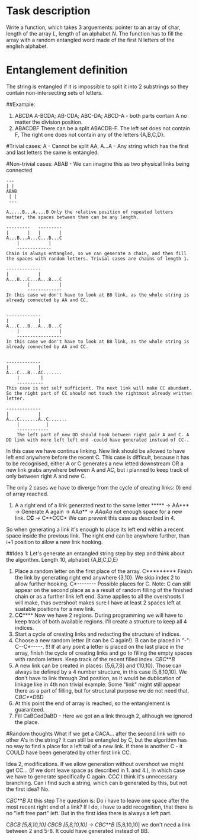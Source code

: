 # Task description
Write a function, which takes 3 arguements: pointer to an array of char, length of the array *L*, length of an alphabet *N*.
The function has to fill the array with a random entangled word made of the first N letters of the english alphabet.

# Entanglement definition
The string is entangled if it is impossible to split it into 2 substrings so they contain non-intersecting sets of letters.

##Example: 
1) ABCDA
A-BCDA; AB-CDA; ABC-DA; ABCD-A - both parts contain A no matter the division position.
2) ABACDBF
There can be a split ABACDB-F. The left set does not contain F, The right one does not contain any of the letters {A,B,C,D}.

#Trivial cases:
A - Cannot be split
AA, A...A - Any string which has the first and last letters the same is entangled.

#Non-trivial cases:
ABAB - We can imagine this as two physical links being connected
```
---
| |
ABAB
 | |
 ---
 
A.....B...A....B Only the relative position of repeated letters matter, the spaces between them can be any length.

---------   ---------
|       |   |       |
A...B...A...C...B...C
    |           |
    -------------
Chain is always entangled, so we can generate a chain, and then fill the spaces with random letters. Trivial cases are chains of length 1.

-------------
|           |
A...B...C...A...B...C 
        |           |
		-------------
In this case we don't have to look at BB link, as the whole string is already connected by AA and CC.

	
-------------
|           |
A...C...B...A...B...C
    |               |
	-----------------
In this case we don't have to look at BB link, as the whole string is already connected by AA and CC.


-------------
|           |
A...C...B...AC....... 
    |        |		
	----------
This case is not self sufficient. The next link will make CC abundant. So the right part of CC should not touch the rightmost already written letter.

-------------
|           |
A...C.......A..C....... 
    |          |		
	------------
	The left part of new DD should hook between right pair A and C. A DD link with more left left end -could have generated instead of CC-.
```	
	
	
In this case we have continue linking. New link should be allowed to have left end anywhere before the recent C.
This case is difficult, because it has to be recognised, either A or C generates a new letted downstream OR a new link grabs anywhere between A and AC, but i planned to keep track
of only between right A and new C.

The only 2 cases we have to diverge from the cycle of creating links: 
0) end of array reached.
1) A a right end of a link generated next to the same letter
***** -> AA*** -> Generate A again -> AA*a** -> AAaAa* not enough space for a new link.
C**C** -> C**CCC* We can prevent this case as described in 4.

		

So when generating a link it's enough to place its left end within a recent space inside the previous link. 
The right end can be anywhere further, than i+1 position to allow a new link hooking.

##Idea 1: 
Let's generate an entangled string step by step and think about the algorithm. Length 10, alphabet {A,B,C,D,E}
1. Place a random letter on the first place of the array.
C*********	Finish the link by generating right end anywhere {3,10}. We skip index 2 to allow further hooking. C*-------- Possible places for C. 
Note: C can still appear on the second place as a a result of random filling of the finished chain or as a further link left end.
Same applies to all the overshoots I will make, thas overshoot makes sure I have at least 2 spaces left at suatable positions for a new link.
2. C**C****** Now we have 2 regions. During programming we will have to keep track of both available regions. I'll create a structure to keep all 4 indices.
3. Start a cycle of creating links and redacting the structure of indices.
4. Choose a new random letter (It can be C again!). B can be placed in "-": C--C*-----. 
!!! If at any point a letter is placed on the last place in the array, finish the cycle of creating links and go to filling the empty spaces with random letters.
Keep track of the recent filled index.
C*BC****B*
5. A new link can be created in places: {5,6,7,8} and {10,10}. Those can always be defined by a 4 number structure, in this case [5,8,10,10].
We don't have to link through 2nd position, as it would be dublication of linkage like in 4th non trivial example. 
Some "link" might still appear there as a part of filling, but for structural purpose we do not need that.
C*BC**D*BD
6. At this point the end of array is reached, so the entanglement is guaranteed.
7. Fill
CaBCedDaBD - Here we got an a link through 2, although we ignored the place.


#Random thoughts
What if we get a CACA... after the second link with no other A's in the string? 
It can still be entangled by C, but the algorithm has no way to find a place for a left tail of a new link.
If there is another C - it COULD have been generated by other first link CC.

Idea 2, modifications.
If we allow generation without overshoot we might get CC... (if we dont leave space as described in 1. and 4.), in which case we have to generate specifically C again. CC*C*
I think it's unnecessary branching.
Can i find such a string, which can b generated by this, but not the first idea? No.


C*BC****B*
At this step
The question is: Do i have to leave one space after the most recent right end of a link? If I do, i have to add recognition, that there is no "left free part" left. 
But in the first idea there is always a left part.

C*BC****B* [5,8,10,10]
C*BC****B* [5,8,10,10] -> C*BC****B* [5,8,10,10] we don't need a link between 2 and 5-8. It could have generated instead of BB.




